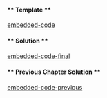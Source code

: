 <!-- Add translation for the following page: https://vyper.fun/#/1/events
Do NOT change the code below. The below code runs the code editor -->

<!-- tabs:start -->

#### ** Template **

[embedded-code](../assets/1/1.13-template-code.vy ':include :type=code embed-template')

#### ** Solution **

[embedded-code-final](../assets/1/1.13-finished-code.vy ':include :type=code embed-final')

#### ** Previous Chapter Solution **

[embedded-code-previous](../assets/1/1.12-finished-code.vy ':include :type=code embed-previous')

<!-- tabs:end -->
